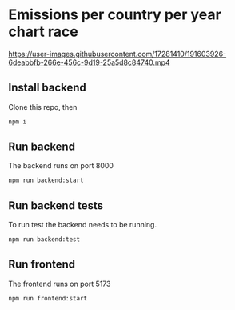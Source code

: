 # Emissions per country per year chart race

https://user-images.githubusercontent.com/17281410/191603926-6deabbfb-266e-456c-9d19-25a5d8c84740.mp4

## Install backend

Clone this repo, then

```bash
npm i
```

## Run backend

The backend runs on port 8000

```bash
npm run backend:start
```

## Run backend tests

To run test the backend needs to be running.

```bash
npm run backend:test
```

## Run frontend

The frontend runs on port 5173

```bash
npm run frontend:start
```
